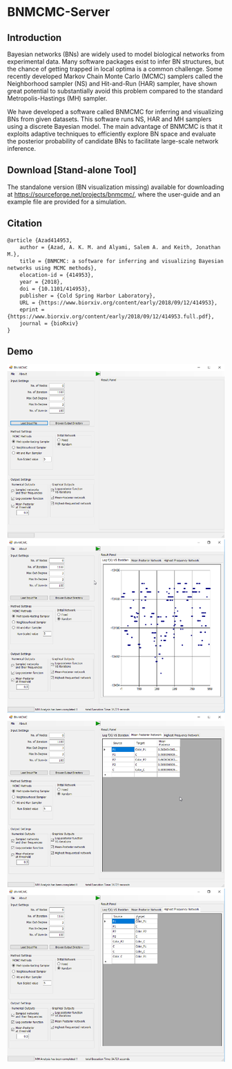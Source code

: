 # BNMCMC-Server

## Introduction
Bayesian networks (BNs) are widely used to model biological networks from experimental data. Many software packages exist to infer BN structures, but the chance of getting trapped in local optima is a common challenge. Some recently developed Markov Chain Monte Carlo (MCMC) samplers called the Neighborhood sampler (NS) and Hit-and-Run (HAR) sampler, have shown great potential to substantially avoid this problem compared to the standard Metropolis-Hastings (MH) sampler.

We have developed a software called BNMCMC for inferring and visualizing BNs from given datasets. This software runs NS, HAR and MH samplers using a discrete Bayesian model. The main advantage of BNMCMC is that it exploits adaptive techniques to efficiently explore BN space and evaluate the posterior probability of candidate BNs to facilitate large-scale network inference.


## Download [Stand-alone Tool]
The standalone version (BN visualization missing) available for downloading at https://sourceforge.net/projects/bnmcmc/, where the user-guide and an example file are provided for a simulation.

## Citation
```
@article {Azad414953,
	author = {Azad, A. K. M. and Alyami, Salem A. and Keith, Jonathan M.},
	title = {BNMCMC: a software for inferring and visualizing Bayesian networks using MCMC methods},
	elocation-id = {414953},
	year = {2018},
	doi = {10.1101/414953},
	publisher = {Cold Spring Harbor Laboratory},
	URL = {https://www.biorxiv.org/content/early/2018/09/12/414953},
	eprint = {https://www.biorxiv.org/content/early/2018/09/12/414953.full.pdf},
	journal = {bioRxiv}
}
```
## Demo
![](img/bnmcmc1.png)
![](img/bnmcmc2.png)
![](img/bnmcmc3.png)
![](img/bnmcmc4.png)
